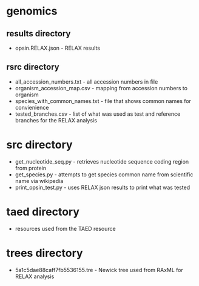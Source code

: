 # genomics

## results directory
* opsin.RELAX.json - RELAX results

## rsrc directory
* all_accession_numbers.txt - all accession numbers in file
* organism_accession_map.csv - mapping from accession numbers to organism
* species_with_common_names.txt - file that shows common names for convienience
* tested_branches.csv - list of what was used as test and reference branches for the RELAX analysis

# src directory
* get_nucleotide_seq.py - retrieves nucleotide sequence coding region from protein
* get_species.py - attempts to get species common name from scientific name via wikipedia
* print_opsin_test.py - uses RELAX json results to print what was tested

# taed directory 
* resources used from the TAED resource

# trees directory
* 5a1c5dae88caff7fb5536155.tre - Newick tree used from RAxML for RELAX analysis
